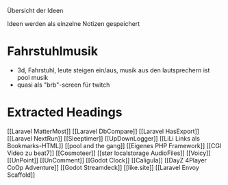 Übersicht der Ideen

Ideen werden als einzelne Notizen gespeichert

# Fahrstuhlmusik
- 3d, Fahrstuhl, leute steigen ein/aus, musik aus den lautsprechern ist pool musik
- quasi als "brb"-screen für twitch

# Extracted Headings

[[Laravel MatterMost]]
[[Laravel DbCompare]]
[[Laravel HasExport]]
[[Laravel NextRun]]
[[Sleeptimer]]
[[UpDownLogger]]
[[LiLi Links als Bookmarks-HTML]]
[[pool and the gang]]
[[Eigenes PHP Framework]]
[[CGI Video zu beat7]]
[[Cosmoteer]]
[[stør localstorage AudioFiles]] 
[[Voicy]]
[[UnPoint]]
[[UnComment]]
[[Godot Clock]]
[[Caligula]]
[[DayZ 4Player CoOp Adventure]]
[[Godot Streamdeck]]
[[like.site]]
[[Laravel Envoy Scaffold]]